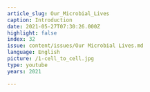 ```yaml
---
article_slug: Our_Microbial_Lives
caption: Introduction
date: 2021-05-27T07:30:26.000Z
highlight: false
index: 32
issue: content/issues/Our Microbial Lives.md
language: English
picture: /1-cell_to_cell.jpg
type: youtube
years: 2021

---
```

